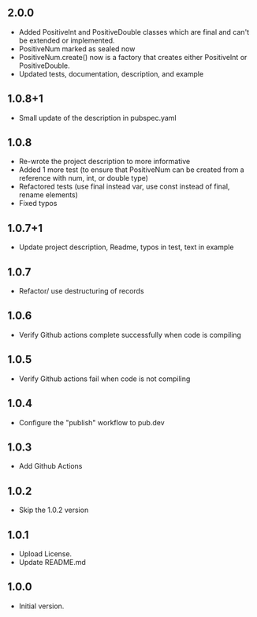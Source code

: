 ## 2.0.0

- Added PositiveInt and PositiveDouble classes which are final and can't be extended or implemented.
- PositiveNum marked as sealed now
- PositiveNum.create() now is a factory that creates either PositiveInt or PositiveDouble.
- Updated tests, documentation, description, and example

## 1.0.8+1

- Small update of the description in pubspec.yaml

## 1.0.8

- Re-wrote the project description to more informative
- Added 1 more test (to ensure that PositiveNum can be created from a reference with num, int, or double type)
- Refactored tests (use final instead var, use const instead of final, rename elements)
- Fixed typos

## 1.0.7+1

- Update project description, Readme, typos in test, text in example

## 1.0.7

- Refactor/ use destructuring of records

## 1.0.6

- Verify Github actions complete successfully when code is compiling

## 1.0.5

- Verify Github actions fail when code is not compiling

## 1.0.4

- Configure the "publish" workflow to pub.dev

## 1.0.3

- Add Github Actions

## 1.0.2

- Skip the 1.0.2 version

## 1.0.1

- Upload License.
- Update README.md


## 1.0.0

- Initial version.

